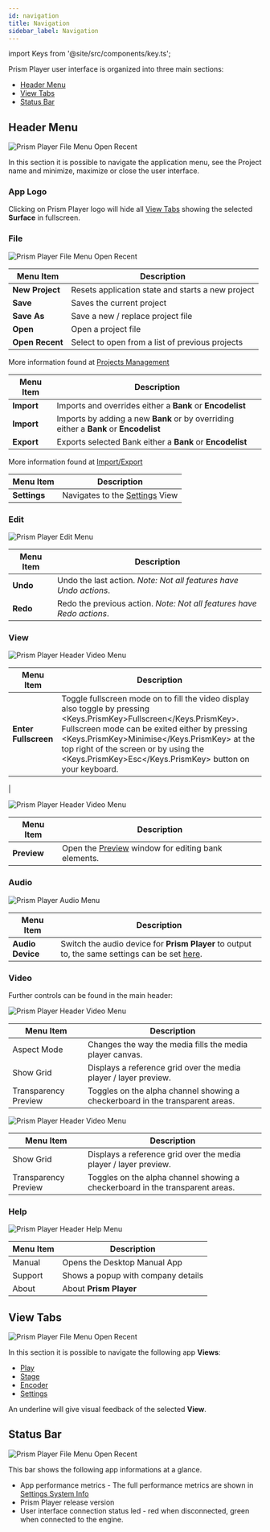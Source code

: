 ```yaml
---
id: navigation
title: Navigation
sidebar_label: Navigation
---
```


import Keys from '@site/src/components/key.ts';

Prism Player user interface is organized into three main sections:

- [Header Menu](./navigation#header-menu)
- [View Tabs](./navigation#view-tabs)
- [Status Bar](./navigation#status-bar)

## Header Menu
![Prism Player File Menu Open Recent](/prismdocs/images/navigation/header-menu.png)

In this section it is possible to navigate the application menu, see the Project name and minimize, maximize or close the user interface.

### App Logo
Clicking on Prism Player logo will hide all [View Tabs](./navigation#view-tabs) showing the selected **Surface** in fullscreen.

### File

![Prism Player File Menu Open Recent](/prismdocs/images/navigation/header-file-recent.png)

<table>
    <thead>
        <tr>
            <th>Menu Item</th>
            <th>Description</th>
        </tr>
    </thead>
    <tbody>
        <tr>
            <td><b>New Project</b></td>
            <td>Resets application state and starts a new project</td>
        </tr>
        <tr>
            <td><b>Save</b></td>
            <td>Saves the current project</td>
        </tr>
        <tr>
            <td><b>Save As</b></td>
            <td>Save a new / replace project file</td>
        </tr>
        <tr>
            <td><b>Open</b></td>
            <td>Open a project file </td>
        </tr>
        <tr>
            <td><b>Open Recent</b></td>
            <td>Select to open from a list of previous projects</td>
        </tr>
    </tbody>
</table>

More information found at [Projects Management](../quick-start/projects-management) 

<table>
    <thead>
        <tr>
            <th>Menu Item</th>
            <th>Description</th>
        </tr>
    </thead>
    <tbody>
        <tr style={{display: (`player` === 'player' || `player` === 'zero' ) ? '' : 'none' }}>
            <td><b>Import</b></td>
            <td>Imports and overrides either a <b>Bank</b> or <b>Encodelist</b></td>
        </tr>
        <tr style={{display: (`player` === 'prism' ) ? '' : 'none' }}>
            <td><b>Import</b></td>
            <td>Imports by adding a new <b>Bank</b> or by overriding either a <b>Bank</b> or <b>Encodelist</b></td>
        </tr>
        <tr>
            <td><b>Export</b></td>
            <td>Exports selected Bank either a <b>Bank</b> or <b>Encodelist</b></td>
        </tr>
    </tbody>
</table>

More information found at [Import/Export](../quick-start/import-export)

<table>
    <thead>
        <tr>
            <th>Menu Item</th>
            <th>Description</th>
        </tr>
    </thead>
    <tbody>
        <tr >
            <td><b>Settings</b></td>
            <td>Navigates to the <a href="../settings">Settings</a> View</td>
        </tr>
    </tbody>
</table>

### Edit

![Prism Player Edit Menu](/prismdocs/images/navigation/header-edit.png)

|  Menu Item  |   Description   |
|-------------|-----------------|
|    **Undo**     |  Undo the last action. *Note: Not all features have Undo actions*. |
|    **Redo**    |  Redo the previous action. *Note: Not all features have Redo actions*. |

### View

<div style={{display: (`player` === 'player') ? '' : 'none'}}>

![Prism Player Header Video Menu](/prismdocs/images/navigation/player-header-view.png)

|  Menu Item  |   Description   |
|-------------|-----------------|
| **Enter Fullscreen**  | Toggle fullscreen mode on to fill the video display also toggle by pressing <Keys.PrismKey>Fullscreen</Keys.PrismKey>. Fullscreen mode can be exited either by pressing <Keys.PrismKey>Minimise</Keys.PrismKey> at the top right of the screen or by using the <Keys.PrismKey>Esc</Keys.PrismKey> button on your keyboard.
 |

</div>

<div style={{display: (`player` === 'prism' || `player` === 'zero' ) ? '' : 'none'}}>

![Prism Player Header Video Menu](/prismdocs/images/navigation/zero-prism-header-view.png)

|  Menu Item  |   Description   |
|-------------|-----------------|
| **Preview** | Open the [Preview](../preview) window for editing bank elements.|

</div>

### Audio

![Prism Player Audio Menu](/prismdocs/images/navigation/header-audio.png)

|  Menu Item   |   Description   |
|--------------|-----------------|
| **Audio Device** | Switch the audio device for **Prism Player** to output to, the same settings can be set [here](../settings/settings-general#audio). |

### Video

Further controls can be found in the main header:

<div style={{display: (`player` === 'player') ? '' : 'none'}}>

![Prism Player Header Video Menu](/prismdocs/images/navigation/player-header-video.png)

|  Menu Item  |   Description   |
|-------------|-----------------|
| Aspect Mode |  Changes the way the media fills the media player canvas. |
| Show Grid   | Displays a reference grid over the media player / layer preview. |
| Transparency Preview | Toggles on the alpha channel showing a checkerboard in the transparent areas. |

</div>

<div style={{display: (`player` === 'prism' || `player` === 'zero' ) ? '' : 'none'}}>

![Prism Player Header Video Menu](/prismdocs/images/navigation/zero-prism-header-video.png)

</div>

|  Menu Item  |   Description   |
|-------------|-----------------|
| Show Grid   |   Displays a reference grid over the media player / layer preview. |
| Transparency Preview |  Toggles on the alpha channel showing a checkerboard in the transparent areas. |

### Help

![Prism Player Header Help Menu](/prismdocs/images/navigation/header-help.png)

| Menu Item | Description |
|-----------|-------------|
| Manual  | Opens the Desktop Manual App |
| Support | Shows a popup with company details |
| About   | About **Prism Player**

## View Tabs
![Prism Player File Menu Open Recent](/prismdocs/images/navigation/view-tabs.png)

In this section it is possible to navigate the following app **Views**:

<ul>
    <li><a href="../play">Play</a></li>
    <li style={{display: (`player` === 'prism' || `player` === 'zero') ? '' : 'none'}}>
        <a href="../stage">Stage</a></li>
    <li><a href="../encoder">Encoder</a></li>
    <li><a href="../settings">Settings</a></li>
</ul>

An underline will give visual feedback of the selected **View**.

## Status Bar

![Prism Player File Menu Open Recent](/prismdocs/images/navigation/status-bar.png)

This bar shows the following app informations at a glance.

- App performance metrics - The full performance metrics are shown in [Settings System Info](../settings/settings-system-info)
- Prism Player release version
- User interface connection status led - red when disconnected, green when connected to the engine.
